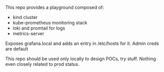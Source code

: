 This repo provides a playground composed of:

- kind cluster
- kube-prometheus monitoring stack
- loki and promtail for logs
- metrics-server

Exposes grafana.local and adds an entry in /etc/hosts for it. Admin creds are default 

This repo should be used only locally to design POCs, try stuff. Nothing even closely related to prod status.